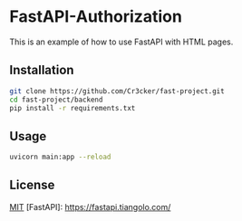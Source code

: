 # FastAPI-Authorization

This is an example of how to use FastAPI with HTML pages.

## Installation

```bash
git clone https://github.com/Cr3cker/fast-project.git
cd fast-project/backend
pip install -r requirements.txt
```

## Usage

```bash
uvicorn main:app --reload
```

## License
[MIT](https://choosealicense.com/licenses/mit/)
[FastAPI]: https://fastapi.tiangolo.com/
